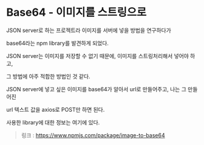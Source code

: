 # Base64 - 이미지를 스트링으로

JSON server로 하는 프로젝트라 이미지를 서버에 넣을 방법을 연구하다가

base64라는 npm library를 발견하게 되었다.

JSON server는 이미지를 저장할 수 없기 때문에, 이미지를 스트링처리해서 넣어야 하고,

그 방법에 아주 적합한 방법인 것 같다.

JSON server에 넣고 싶은 이미지를 base64가  알아서 url로 만들어주고, 나는 그 만들어진

url 텍스트 값을 axios로 POST만 하면 된다.

사용한 library에 대한 정보는 여기에 있다.

> 링크 : https://www.npmjs.com/package/image-to-base64

